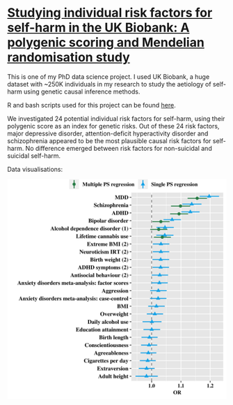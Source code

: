 # [Studying individual risk factors for self-harm in the UK Biobank: A polygenic scoring and Mendelian randomisation study](https://kai-lim.github.io/UKB_selfharm/)

This is one of my PhD data science project. I used UK Biobank, a huge dataset with ~250K individuals in my research to study the aetiology of self-harm using genetic causal inference methods. 

R and bash scripts used for this project can be found [here](https://kai-lim.github.io/UKB_selfharm/). 

We investigated 24 potential individual risk factors for self-harm, using their polygenic score as an index for genetic risks. Out of these 24 risk factors, major depressive disorder, attention-deficit hyperactivity disorder and schizophrenia appeared to be the most plausible causal risk factors for self-harm.
No difference emerged between risk factors for non-suicidal and suicidal self-harm.


Data visualisations:

![Fig_2](https://github.com/kai-lim/UKB_selfharm/blob/main/Figure_2_20_Feb_2020.jpg)
